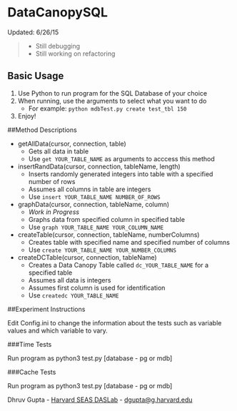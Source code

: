 # DataCanopySQL

Updated: 6/26/15

> * Still debugging
> * Still working on refactoring

## Basic Usage
1. Use Python to run program for the SQL Database of your choice
2. When running, use the arguments to select what you want to do
     * For example: `python mdbTest.py create test_tbl 150`
3. Enjoy!

##Method Descriptions

* getAllData(cursor, connection, table)
     * Gets all data in table
     * Use `get YOUR_TABLE_NAME` as arguments to acccess this method
* insertRandData(cursor, connection, tableName, length)
     * Inserts randomly generated integers into table with a specified number of rows
     * Assumes all columns in table are integers
     * Use `insert YOUR_TABLE_NAME NUMBER_OF_ROWS`
* graphData(cursor, connection, tableName, column)
     * _Work in Progress_
     * Graphs data from specified column in specified table
     * Use `graph YOUR_TABLE_NAME YOUR_COLUMN_NAME`
* createTable(cursor, connection, tableName, numberColumns)
     * Creates table with specified name and specified number of columns
     * Use `create YOUR_TABLE_NAME YOUR_NUMBER_COLUMNS`
* createDCTable(cursor, connection, tableName)
     * Creates a Data Canopy Table called `dc_YOUR_TABLE_NAME` for a specified table
     * Assumes all data is integers
     * Assumes first column is used for identification
     * Use `createdc YOUR_TABLE_NAME`

##Experiment Instructions

Edit Config.ini to change the information about the tests such as variable values and which variable to vary.

###Time Tests

Run program as python3 test.py [database - pg or mdb]

###Cache Tests

Run program as python3 test.py [database - pg or mdb]

Dhruv Gupta - [Harvard SEAS DASLab](http://daslab.seas.harvard.edu) - [dgupta@g.harvard.edu](mailto:dgupta@g.harvard.edu)
     
